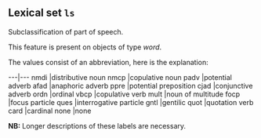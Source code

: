 Lexical set `ls`
------------------------------------------------------

Subclassification of part of speech.

This feature is present on objects of type *word*.

The values consist of an abbreviation, here is the explanation:

---|---
nmdi |distributive noun
nmcp |copulative noun
padv |potential adverb
afad |anaphoric adverb
ppre |potential preposition
cjad |conjunctive adverb
ordn |ordinal
vbcp |copulative verb
mult |noun of multitude
focp |focus particle
ques |interrogative particle
gntl |gentilic
quot |quotation verb
card |cardinal
none |none

**NB:**
Longer descriptions of these labels are necessary.
